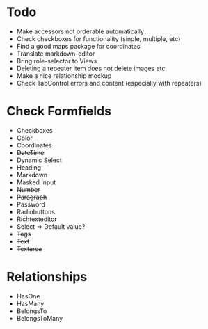 # Todo

* Make accessors not orderable automatically
* Check checkboxes for functionality \(single, multiple, etc\)
* Find a good maps package for coordinates
* Translate markdown-editor
* Bring role-selector to Views
* Deleting a repeater item does not delete images etc.
* Make a nice relationship mockup
* Check TabControl errors and content (especially with repeaters)

# Check Formfields
* Checkboxes
* Color
* Coordinates
* ~~DateTime~~
* Dynamic Select
* ~~Heading~~
* Markdown
* Masked Input
* ~~Number~~
* ~~Paragraph~~
* Password
* Radiobuttons
* Richtexteditor
* Select => Default value?
* ~~Tags~~
* ~~Text~~
* ~~Textarea~~

# Relationships
* HasOne
* HasMany
* BelongsTo
* BelongsToMany
